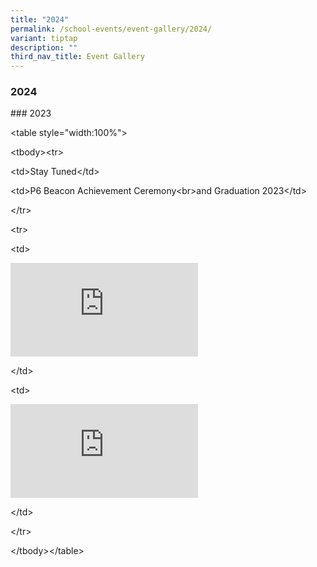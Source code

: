 ```yaml
---
title: "2024"
permalink: /school-events/event-gallery/2024/
variant: tiptap
description: ""
third_nav_title: Event Gallery
---
```

<h3>2024</h3><p></p><p></p><p>### 2023</p><p>&lt;table style="width:100%"&gt;</p><p>  &lt;tbody&gt;&lt;tr&gt;</p><p>    &lt;td&gt;Stay Tuned&lt;/td&gt;</p><p>    &lt;td&gt;P6 Beacon Achievement Ceremony&lt;br&gt;and Graduation 2023&lt;/td&gt;</p><p>  &lt;/tr&gt;</p><p>  &lt;tr&gt;</p><p>    &lt;td&gt;</p><div class="iframe-wrapper"><iframe allowfullscreen="true" frameborder="0" src="https://docs.google.com/presentation/d/e/2PACX-1vQWvutvrujOtyDqLm0-COOxqAHzVu0doHcYzA3KfThLcOdnQy6AEbo3WvPGxWiXij5ukfIbXXBhWOuv/embed?start=false&amp;amp;loop=false&amp;amp;delayms=3000"></iframe></div><p>&lt;/td&gt;</p><p>    &lt;td&gt;</p><div class="iframe-wrapper"><iframe allowfullscreen="true" frameborder="0" src="https://docs.google.com/presentation/d/e/2PACX-1vRbHL0SapxI8lB5nwNVHGjPQG-14PiI8-EBgclGBYGz95_DrD1fpy-pEdq99wbTBfP6QTP10_rqGlf-/embed?start=false&amp;amp;loop=false&amp;amp;delayms=3000"></iframe></div><p>&lt;/td&gt;</p><p>  &lt;/tr&gt;</p><p>&lt;/tbody&gt;&lt;/table&gt;</p>